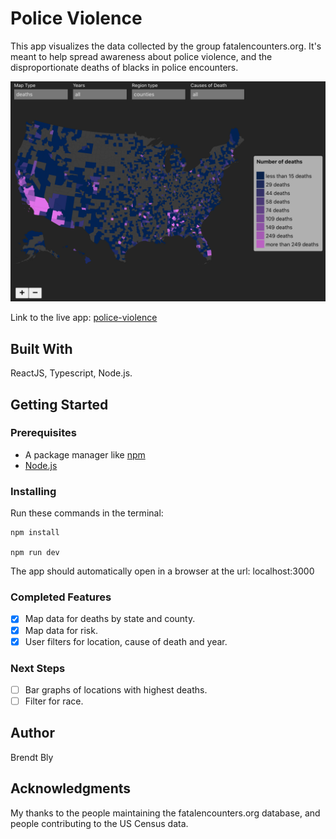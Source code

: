 # Police Violence

This app visualizes the data collected by the group fatalencounters.org.  It's meant to help spread awareness about police violence, and the disproportionate deaths of blacks in police encounters.

![app picture](/police-violence.png)

Link to the live app: [police-violence](http://police-violence.herokuapp.com/)

## Built With

ReactJS, Typescript, Node.js.

## Getting Started

### Prerequisites

- A package manager like [npm](https://www.npmjs.com/)
- [Node.js](https://nodejs.org/en/)


### Installing

Run these commands in the terminal:

```
npm install

npm run dev
```

The app should automatically open in a browser at the url: localhost:3000

### Completed Features

- [x] Map data for deaths by state and county.
- [x] Map data for risk.
- [x] User filters for location, cause of death and year.

### Next Steps

- [ ] Bar graphs of locations with highest deaths.
- [ ] Filter for race.

## Author

Brendt Bly


## Acknowledgments

My thanks to the people maintaining the fatalencounters.org database, and people contributing to the US Census data.